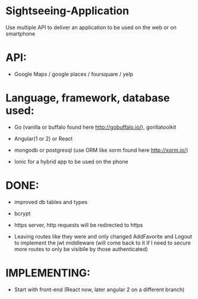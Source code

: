 # Sightseeing-Application
Use multiple API to deliver an application to be used on the web or on smartphone

# API:

* Google Maps / google places / foursquare / yelp

# Language, framework, database used:

* Go (vanilla or buffalo found here http://gobuffalo.io/), gorillatoolkit

* Angular(1 or 2) or React

* mongodb or postgresql (use ORM like xorm found here http://xorm.io/)

* Ionic for a hybrid app to be used on the phone

# DONE:

* improved db tables and types

* bcrypt

* https server, http requests will be redirected to https

* Leaving routes like they were and only changed AddFavorite and Logout to implement the jwt middleware (will come back to it if I need to secure more routes to only be visibile by those authenticated)

# IMPLEMENTING:

* Start with front-end (React now, later angular 2 on a different branch)
